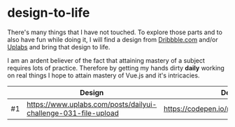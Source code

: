 # design-to-life
There's many things that I have not touched. To explore those parts and to also have fun while doing it, I will find a design from [Dribbble.com](http://dribbble.com) and/or [Uplabs](http://material.uplabs.com) and bring that design to life. 

I am an ardent believer of the fact that attaining mastery of a subject requires lots of practice. Therefore by getting my hands dirty **daily** working on real things I hope to attain mastery of Vue.js and it's intricacies.

||Design|Demo|Designer|
|---|---|---|---|
|#1|https://www.uplabs.com/posts/dailyui-challenge-031-file-upload|https://codepen.io/mclint_/full/VBPEwW/|https://mobile.twitter.com/AdarshGoldar|
